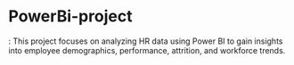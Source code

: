 # PowerBi-project
: This project focuses on analyzing HR data using Power BI to gain insights into employee demographics, performance, attrition, and workforce trends. 
